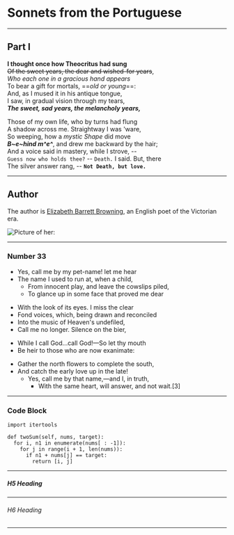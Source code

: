 # Sonnets from the Portuguese  

---

## Part I  

**I thought once how Theocritus had sung**   
~~Of the sweet years, the dear and wished-for years~~,  
*Who each one in a gracious hand appears*  
To bear a gift for mortals, ==*old or young*==:  
And, as I mused it in his antique tongue,  
I saw, in gradual vision through my tears,  
***The sweet, sad years, the melancholy years,***  

Those of my own life, who by turns had flung  
A shadow across me. Straightway I was 'ware,  
So weeping, how a *mystic Shape* did move  
***B~e~hind m^e^***, and drew me backward by the hair;  
And a voice said in mastery, while I strove, --  
`Guess now who holds thee?` -- `Death.` I said. But, there  
The silver answer rang, -- **`Not Death, but love.`**  

---

## Author

The author is [Elizabeth Barrett Browning](https://en.wikipedia.org/wiki/Elizabeth_Barrett_Browning "A brief Introduction to Browning"), an English poet of the Victorian era.


![Picture of her: ](https://upload.wikimedia.org/wikipedia/commons/6/68/Elizabeth_Barrett_Browning.jpg "Elizabeth Barrett Browning")

***

### Number 33

- Yes, call me by my pet-name! let me hear  
- The name I used to run at, when a child,  
  - From innocent play, and leave the cowslips piled,  
  - To glance up in some face that proved me dear    
  

+ With the look of its eyes. I miss the clear
+ Fond voices, which, being drawn and reconciled
+ Into the music of Heaven's undefiled,
+ Call me no longer. Silence on the bier,
  

* While I call God...call God!—So let thy mouth
* Be heir to those who are now exanimate:  
  
+ Gather the north flowers to complete the south,
+ And catch the early love up in the late!
  * Yes, call me by that name,—and I, in truth,
    - With the same heart, will answer, and not wait.[3]

_________________

### Code Block

```
import itertools

def twoSum(self, nums, target):
  for i, n1 in enumerate(nums[ : -1]):
    for j in range(i + 1, len(nums)):
      if n1 + nums[j] == target:
        return [i, j]
```

---

##### H5 Heading 

***

###### H6 Heading

_________________
